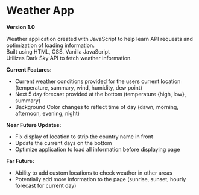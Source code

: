 # Weather App
<b>Version 1.0</b>

Weather application created with JavaScript to help learn API requests and optimization of loading information.
<br>
Built using HTML, CSS, Vanilla JavaScript
<br>
Utilizes Dark Sky API to fetch weather information.

<b>Current Features:</b> 
- Current weather conditions provided for the users current location (temperature, summary, wind, humidity, dew point)
- Next 5 day forecast provided at the bottom (temperature {high, low}, summary)
- Background Color changes to reflect time of day (dawn, morning, afternoon, evening, night)

<b>Near Future Updates:</b>
- Fix display of location to strip the country name in front
- Update the current days on the bottom
- Optimize application to load all information before displaying page

<b>Far Future:</b>
- Ability to add custom locations to check weather in other areas
- Potentially add more information to the page (sunrise, sunset, hourly forecast for current day)

